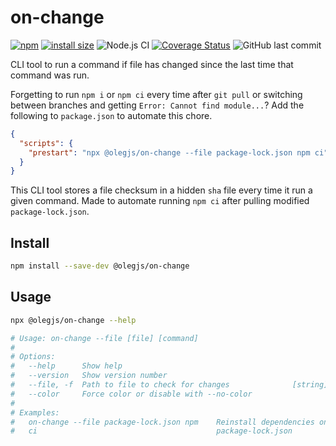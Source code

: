 # on-change

[![npm](https://img.shields.io/npm/dw/@olegjs/on-change)](https://www.npmjs.com/package/@olegjs/on-change)
[![install size](https://packagephobia.now.sh/badge?p=@olegjs/on-change)](https://packagephobia.now.sh/result?p=@olegjs/on-change)
![Node.js CI](https://github.com/olegjs/on-change/workflows/Node.js%20CI/badge.svg)
[![Coverage Status](https://coveralls.io/repos/github/olegjs/on-change/badge.svg?branch=master)](https://coveralls.io/github/olegjs/on-change?branch=master)
![GitHub last commit](https://img.shields.io/github/last-commit/olegjs/on-change)

CLI tool to run a command if file has changed since the last time that command
was run.

Forgetting to run `npm i` or `npm ci` every time after `git pull` or switching
between branches and getting `Error: Cannot find module...`? Add the following
to `package.json` to automate this chore.

```json
{
  "scripts": {
    "prestart": "npx @olegjs/on-change --file package-lock.json npm ci"
  }
}
```

This CLI tool stores a file checksum in a hidden `sha` file every time it run a
given command. Made to automate running `npm ci` after pulling modified
`package-lock.json`.

## Install

```sh
npm install --save-dev @olegjs/on-change
```

## Usage

```sh
npx @olegjs/on-change --help

# Usage: on-change --file [file] [command]
#
# Options:
#   --help      Show help                                                [boolean]
#   --version   Show version number                                      [boolean]
#   --file, -f  Path to file to check for changes              [string] [required]
#   --color     Force color or disable with --no-color                   [boolean]
#
# Examples:
#   on-change --file package-lock.json npm    Reinstall dependencies on changed
#   ci                                        package-lock.json
```
